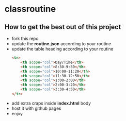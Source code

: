 # classroutine

## How to get the best out of this project
- fork this repo
- update the **routine.json** according to your routine
- update the table heading according to your routine
    ```html
    <tr>
        <th scope="col">Day/Time</th>
        <th scope="col">8:30-9:50</th>
        <th scope="col">10:00-11:20</th>
        <th scope="col">11:30-12:50</th>
        <th scope="col">1:00-2:00</th>
        <th scope="col">2:00-3:20</th>
        <th scope="col">3:30-4:50</th>
    </tr>
    ```
- add extra craps inside **index.html** body
- host it with github pages
- enjoy
